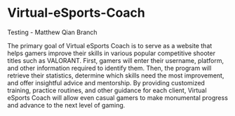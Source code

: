 # Virtual-eSports-Coach

Testing - Matthew Qian Branch

The primary goal of Virtual eSports Coach is to serve as a website that helps gamers improve their skills in various popular competitive shooter titles such as VALORANT. First, gamers will enter their username, platform, and other information required to identify them. Then, the program will retrieve their statistics, determine which skills need the most improvement, and offer insightful advice and mentorship. By providing customized training, practice routines, and other guidance for each client, Virtual eSports Coach will allow even casual gamers to make monumental progress and advance to the next level of gaming.
